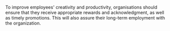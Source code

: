 To improve employees' creativity and productivity, organisations should ensure that they receive appropriate rewards and acknowledgment, as well as timely promotions. This will also assure their long-term employment with the organization.

